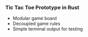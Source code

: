 ### Tic Tac Toe Prototype in Rust
- Modular game board
- Decoupled game rules
- Simple terminal output for testing
